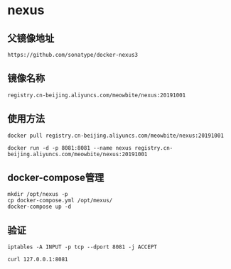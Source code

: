# nexus

## 父镜像地址
```shell script
https://github.com/sonatype/docker-nexus3
```
## 镜像名称
```shell script
registry.cn-beijing.aliyuncs.com/meowbite/nexus:20191001
```

## 使用方法
```shell script
docker pull registry.cn-beijing.aliyuncs.com/meowbite/nexus:20191001

docker run -d -p 8081:8081 --name nexus registry.cn-beijing.aliyuncs.com/meowbite/nexus:20191001
```

## docker-compose管理
```shell script
mkdir /opt/nexus -p
cp docker-compose.yml /opt/mexus/
docker-compose up -d 
```

## 验证
```shell script
iptables -A INPUT -p tcp --dport 8081 -j ACCEPT

curl 127.0.0.1:8081
```

